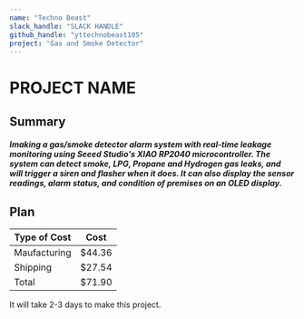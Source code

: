 ```yaml
---
name: "Techno Beast"
slack_handle: "SLACK HANDLE"
github_handle: "yttechnobeast105"
project: "Gas and Smoke Detector"
---
```


# PROJECT NAME
## Summary
##### Imaking a gas/smoke detector alarm system with real-time leakage monitoring using Seeed Studio's XIAO RP2040 microcontroller. The system can detect smoke, LPG, Propane and Hydrogen gas leaks, and will trigger a siren and flasher when it does. It can also display the sensor readings, alarm status, and condition of premises on an OLED display.

## Plan

| Type of Cost  | Cost   |
| ------------- | ------ |
| Maufacturing  | $44.36 |
| Shipping      | $27.54 |
| Total         | $71.90 |

It will take 2-3 days to make this project.

